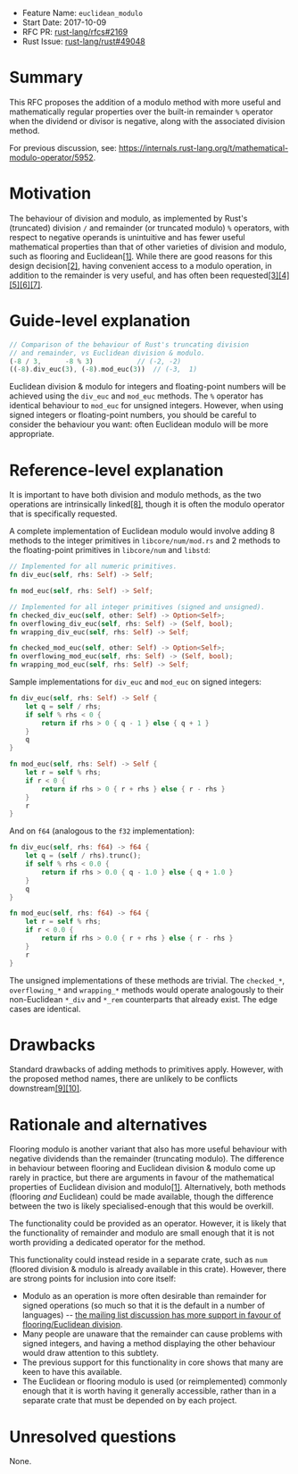 - Feature Name: `euclidean_modulo`
- Start Date: 2017-10-09
- RFC PR: [rust-lang/rfcs#2169](https://github.com/rust-lang/rfcs/pull/2169)
- Rust Issue: [rust-lang/rust#49048](https://github.com/rust-lang/rust/issues/49048)

# Summary
[summary]: #summary

This RFC proposes the addition of a modulo method with more useful and mathematically regular properties over the built-in remainder `%` operator when the dividend or divisor is negative, along with the associated division method.

For previous discussion, see: https://internals.rust-lang.org/t/mathematical-modulo-operator/5952.

# Motivation
[motivation]: #motivation

The behaviour of division and modulo, as implemented by Rust's (truncated) division `/` and remainder (or truncated modulo) `%` operators, with respect to negative operands is unintuitive and has fewer useful mathematical properties than that of other varieties of division and modulo, such as flooring and Euclidean[[1]](https://dl.acm.org/citation.cfm?doid=128861.128862). While there are good reasons for this design decision[[2]](https://mail.mozilla.org/pipermail/rust-dev/2013-April/003786.html), having convenient access to a modulo operation, in addition to the remainder is very useful, and has often been requested[[3]](https://mail.mozilla.org/pipermail/rust-dev/2013-April/003680.html)[[4]](https://github.com/rust-lang/rust/issues/13909)[[5]](https://stackoverflow.com/questions/31210357/is-there-a-modulus-not-remainder-function-operation)[[6]](https://users.rust-lang.org/t/proper-modulo-support/903)[[7]](https://www.reddit.com/r/rust/comments/3yoo1q/remainder/).

# Guide-level explanation
[guide-level-explanation]: #guide-level-explanation

```rust
// Comparison of the behaviour of Rust's truncating division
// and remainder, vs Euclidean division & modulo.
(-8 / 3,      -8 % 3)           // (-2, -2)
((-8).div_euc(3), (-8).mod_euc(3))  // (-3,  1)
```
Euclidean division & modulo for integers and floating-point numbers will be achieved using the `div_euc` and `mod_euc` methods. The `%` operator has identical behaviour to `mod_euc` for unsigned integers. However, when using signed integers or floating-point numbers, you should be careful to consider the behaviour you want: often Euclidean modulo will be more appropriate.

# Reference-level explanation
[reference-level-explanation]: #reference-level-explanation

It is important to have both division and modulo methods, as the two operations are intrinsically linked[[8]](https://en.wikipedia.org/wiki/Modulo_operation), though it is often the modulo operator that is specifically requested.

A complete implementation of Euclidean modulo would involve adding 8 methods to the integer primitives in `libcore/num/mod.rs` and 2 methods to the floating-point primitives in `libcore/num` and `libstd`:
```rust
// Implemented for all numeric primitives.
fn div_euc(self, rhs: Self) -> Self;

fn mod_euc(self, rhs: Self) -> Self;

// Implemented for all integer primitives (signed and unsigned).
fn checked_div_euc(self, other: Self) -> Option<Self>;
fn overflowing_div_euc(self, rhs: Self) -> (Self, bool);
fn wrapping_div_euc(self, rhs: Self) -> Self;

fn checked_mod_euc(self, other: Self) -> Option<Self>;
fn overflowing_mod_euc(self, rhs: Self) -> (Self, bool);
fn wrapping_mod_euc(self, rhs: Self) -> Self;
```

Sample implementations for `div_euc` and `mod_euc` on signed integers:
```rust
fn div_euc(self, rhs: Self) -> Self {
    let q = self / rhs;
    if self % rhs < 0 {
        return if rhs > 0 { q - 1 } else { q + 1 }
    }
    q
}

fn mod_euc(self, rhs: Self) -> Self {
    let r = self % rhs;
    if r < 0 {
        return if rhs > 0 { r + rhs } else { r - rhs }
    }
    r
}
```
And on `f64` (analogous to the `f32` implementation):
```rust
fn div_euc(self, rhs: f64) -> f64 {
    let q = (self / rhs).trunc();
    if self % rhs < 0.0 {
        return if rhs > 0.0 { q - 1.0 } else { q + 1.0 }
    }
    q
}

fn mod_euc(self, rhs: f64) -> f64 {
    let r = self % rhs;
    if r < 0.0 {
        return if rhs > 0.0 { r + rhs } else { r - rhs }
    }
    r
}
```

The unsigned implementations of these methods are trivial.
The `checked_*`, `overflowing_*` and `wrapping_*` methods would operate analogously to their non-Euclidean `*_div` and `*_rem` counterparts that already exist. The edge cases are identical.

# Drawbacks
[drawbacks]: #drawbacks

Standard drawbacks of adding methods to primitives apply. However, with the proposed method names, there are unlikely to be conflicts downstream[[9]](https://github.com/search?q=div_euc+language%3ARust&type=Code&utf8=%E2%9C%93)[[10]](https://github.com/search?q=mod_euc+language%3ARust&type=Code&utf8=%E2%9C%93).

# Rationale and alternatives
[alternatives]: #alternatives

Flooring modulo is another variant that also has more useful behaviour with negative dividends than the remainder (truncating modulo). The difference in behaviour between flooring and Euclidean division & modulo come up rarely in practice, but there are arguments in favour of the mathematical properties of Euclidean division and modulo[[1]](https://dl.acm.org/citation.cfm?doid=128861.128862). Alternatively, both methods (flooring _and_ Euclidean) could be made available, though the difference between the two is likely specialised-enough that this would be overkill.

The functionality could be provided as an operator. However, it is likely that the functionality of remainder and modulo are small enough that it is not worth providing a dedicated operator for the method.

This functionality could instead reside in a separate crate, such as `num` (floored division & modulo is already available in this crate). However, there are strong points for inclusion into core itself:
- Modulo as an operation is more often desirable than remainder for signed operations (so much so that it is the default in a number of languages) -- [the mailing list discussion has more support in favour of flooring/Euclidean division](https://mail.mozilla.org/pipermail/rust-dev/2013-April/003687.html).
- Many people are unaware that the remainder can cause problems with signed integers, and having a method displaying the other behaviour would draw attention to this subtlety.
- The previous support for this functionality in core shows that many are keen to have this available.
- The Euclidean or flooring modulo is used (or reimplemented) commonly enough that it is worth having it generally accessible, rather than in a separate crate that must be depended on by each project.

# Unresolved questions
[unresolved]: #unresolved-questions

None.
